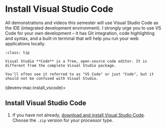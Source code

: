 # Install Visual Studio Code

All demonstrations and videos this semester will use Visual Studio Code as the IDE (integrated development environment). I strongly urge you to use VS Code for your own development – it has Git integration, code highlighting and syntax, and a built-in terminal that will help you run your web applications locally.

`````{admonition} Pro Tip!
:class: tip

Visual Studio **Code** is a free, open-source code editor. It is different from the complete Visual Studio package.

You'll often see it referred to as "VS Code" or just "Code", but it should not be confused with Visual Studio.
`````

(devenv:mac:install_vscode)=
## Install Visual Studio Code

1. If you have not already, [download and install Visual Studio Code](https://code.visualstudio.com/download). Choose the `.zip` version for your processor type.
